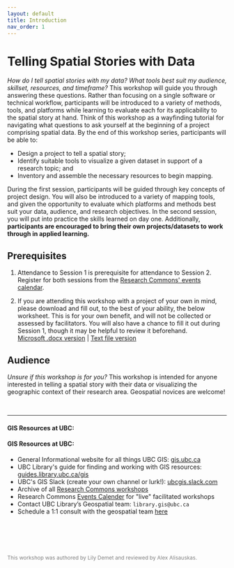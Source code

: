 ```yaml
---
layout: default
title: Introduction
nav_order: 1
---
```

# Telling Spatial Stories with Data
    
*How do I tell spatial stories with my data? What tools best suit my audience, skillset, resources, and timeframe?* This workshop will guide you through answering these questions. Rather than focusing on a single software or technical workflow, participants will be introduced to a variety of methods, tools, and platforms while learning to evaluate each for its applicability to the spatial story at hand. Think of this workshop as a wayfinding tutorial for navigating what questions to ask yourself at the beginning of a project comprising spatial data. By the end of this workshop series, participants will be able to:

- Design a project to tell a spatial story;
- Identify suitable tools to visualize a given dataset in support of a research topic; and
- Inventory and assemble the necessary resources to begin mapping.


 During the first session, participants will be guided through key concepts of project design. You will also be introduced to a variety of mapping tools, and given the opportunity to evaluate which platforms and methods best suit your data, audience, and research objectives. In the second session, you will put into practice the skills learned on day one. Additionally, **participants are encouraged to bring their own projects/datasets to work through in applied learning.** 


## Prerequisites
1. Attendance to Session 1 is prerequisite for attendance to Session 2. Register for both sessions from the [Research Commons' events calendar](https://researchcommons.library.ubc.ca/workshops/).

2. If you are attending this workshop with a project of your own in mind, please download and fill out, to the best of your ability, the below worksheet. This is for your own benefit, and will not be collected or assessed by facilitators. You will also have a chance to fill it out during Session 1, though it may be helpful to review it beforehand.  
[Microsoft .docx version](./content/project-design-worksheet.docx) | 
[Text file version](./content/project-design-worksheet.rtf)


## Audience
*Unsure if this workshop is for you?* This workshop is intended for anyone interested in telling a spatial story with their data or visualizing the geographic context of their research area. Geospatial novices are welcome!
      

<br>

--- 
#### GIS Resources at UBC:

#### GIS Resources at UBC:
- General Informational website for all things UBC GIS: [gis.ubc.ca](http://gis.ubc.ca/)
- UBC Library's guide for finding and working with GIS resources: [guides.library.ubc.ca/gis](http://guides.library.ubc.ca/gis)
- UBC's GIS Slack (create your own channel or lurk!): [ubcgis.slack.com](https://ubcgis.slack.com/)
- Archive of all [Research Commons workshops](https://ubc-library-rc.github.io/)
- Research Commons [Events Calender](https://researchcommons.library.ubc.ca/workshops/) for "live" facilitated workshops
- Contact UBC Library’s Geospatial team: `library.gis@ubc.ca`
- Schedule a 1:1 consult with the geospatial team [here](https://libcal.library.ubc.ca/appointments/research_commons#s-lc-public-pt)


<p style="margin-top:90px"></p>
<p style="color:grey; font-size:12px">This workshop was authored by Lily Demet and reviewed by Alex Alisauskas.</p>
